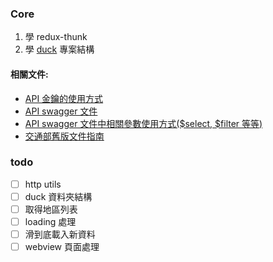 ### Core

1. 學 redux-thunk
2. 學 [duck](https://github.com/erikras/ducks-modular-redux) 專案結構

#### 相關文件:
* [API 金鑰的使用方式](https://github.com/tdxmotc/SampleCode)
* [API swagger 文件](https://tdx.transportdata.tw/api-service/swagger)
* [API swagger 文件中相關參數使用方式($select, $filter 等等)](https://docs.google.com/viewer?url=https://github.com/trafficmotc/Traffic_Web/blob/master/Swagger%E6%9C%8D%E5%8B%99%E8%AA%AA%E6%98%8E%E4%B8%8A%E5%82%B3%E5%8F%83%E8%80%83%E6%AA%94%E6%A1%88/%E8%B3%87%E6%96%99%E6%9C%8D%E5%8B%99%E9%96%8B%E7%99%BC%E5%AF%A6%E4%BD%9C%E5%8F%83%E8%80%83%E6%89%8B%E5%86%8A.pdf?raw=true)
* [交通部舊版文件指南](https://traffic-api-documentation.gitbook.io/traffic/)

### todo

- [ ] http utils
- [ ] duck 資料夾結構
- [ ] 取得地區列表
- [ ] loading 處理
- [ ] 滑到底載入新資料
- [ ] webview 頁面處理